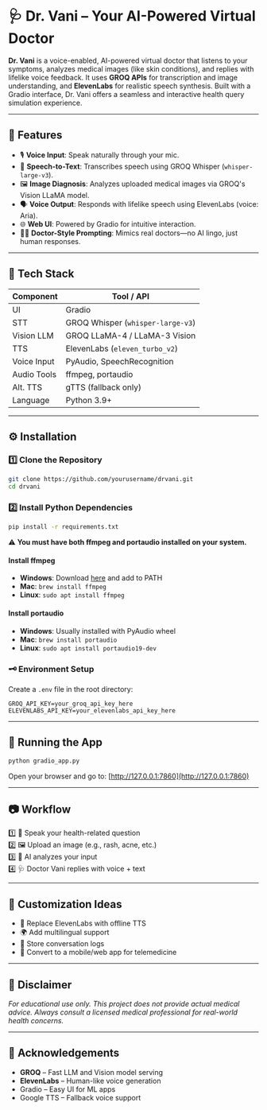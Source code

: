 
# 🩺 Dr. Vani – Your AI-Powered Virtual Doctor

**Dr. Vani** is a voice-enabled, AI-powered virtual doctor that listens to your symptoms, analyzes medical images (like skin conditions), and replies with lifelike voice feedback. It uses **GROQ APIs** for transcription and image understanding, and **ElevenLabs** for realistic speech synthesis. Built with a Gradio interface, Dr. Vani offers a seamless and interactive health query simulation experience.

---

## 🔧 Features

- 🎙️ **Voice Input**: Speak naturally through your mic.
- 🧠 **Speech-to-Text**: Transcribes speech using GROQ Whisper (`whisper-large-v3`).
- 🖼️ **Image Diagnosis**: Analyzes uploaded medical images via GROQ's Vision LLaMA model.
- 🗣️ **Voice Output**: Responds with lifelike speech using ElevenLabs (voice: Aria).
- 🌐 **Web UI**: Powered by Gradio for intuitive interaction.
- 👨‍⚕️ **Doctor-Style Prompting**: Mimics real doctors—no AI lingo, just human responses.

---

## 🧠 Tech Stack

| Component     | Tool / API                  |
|--------------|-----------------------------|
| UI           | Gradio                      |
| STT          | GROQ Whisper (`whisper-large-v3`) |
| Vision LLM   | GROQ LLaMA-4 / LLaMA-3 Vision |
| TTS          | ElevenLabs (`eleven_turbo_v2`) |
| Voice Input  | PyAudio, SpeechRecognition  |
| Audio Tools  | ffmpeg, portaudio           |
| Alt. TTS     | gTTS (fallback only)        |
| Language     | Python 3.9+                 |

---

## ⚙️ Installation

### 1️⃣ Clone the Repository

```bash
git clone https://github.com/yourusername/drvani.git
cd drvani
```

### 2️⃣ Install Python Dependencies

```bash
pip install -r requirements.txt
```

⚠️ **You must have both ffmpeg and portaudio installed on your system.**

#### Install ffmpeg
- **Windows**: Download [here](https://ffmpeg.org/download.html) and add to PATH
- **Mac**: `brew install ffmpeg`
- **Linux**: `sudo apt install ffmpeg`

#### Install portaudio
- **Windows**: Usually installed with PyAudio wheel
- **Mac**: `brew install portaudio`
- **Linux**: `sudo apt install portaudio19-dev`

### 🗝️ Environment Setup
Create a `.env` file in the root directory:

```
GROQ_API_KEY=your_groq_api_key_here
ELEVENLABS_API_KEY=your_elevenlabs_api_key_here
```

---

## 🚀 Running the App

```bash
python gradio_app.py
```

Open your browser and go to: [http://127.0.0.1:7860](http://127.0.0.1:7860)

---

## 📷 Workflow

1️⃣ 🎤 Speak your health-related question  
2️⃣ 🖼️ Upload an image (e.g., rash, acne, etc.)  
3️⃣ 🧠 AI analyzes your input  
4️⃣ 🩺 Doctor Vani replies with voice + text  

---

## 🧪 Customization Ideas

- 🔄 Replace ElevenLabs with offline TTS  
- 🌍 Add multilingual support  
- 💾 Store conversation logs  
- 📱 Convert to a mobile/web app for telemedicine  

---

## 📜 Disclaimer

_For educational use only. This project does not provide actual medical advice. Always consult a licensed medical professional for real-world health concerns._

---

## 🙌 Acknowledgements

- **GROQ** – Fast LLM and Vision model serving  
- **ElevenLabs** – Human-like voice generation  
- Gradio – Easy UI for ML apps
- Google TTS – Fallback voice support
